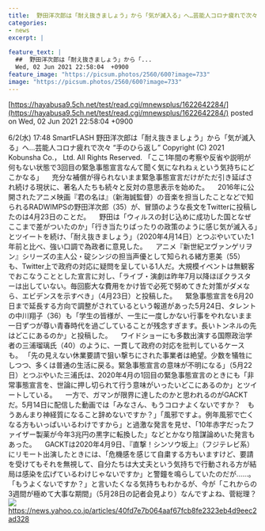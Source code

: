 ```yaml
---
title:  野田洋次郎は「耐え抜きましょう」から「気が滅入る」へ…芸能人コロナ疲れで次々 “手のひら返し”  
categories:
- news
excerpt: |
  
feature_text: |
  ##  野田洋次郎は「耐え抜きましょう」から「...
  Wed, 02 Jun 2021 22:58:04  +0900
feature_image: "https://picsum.photos/2560/600?image=733"
image: "https://picsum.photos/2560/600?image=733"
---
```


[https://hayabusa9.5ch.net/test/read.cgi/mnewsplus/1622642284/](https://hayabusa9.5ch.net/test/read.cgi/mnewsplus/1622642284/)
posted on Wed, 02 Jun 2021 22:58:04  +0900

<!--more-->

6/2(水) 17:48 SmartFLASH 野田洋次郎は「耐え抜きましょう」から「気が滅入る」へ…芸能人コロナ疲れで次々 “手のひら返し” Copyright (C) 2021 Kobunsha Co.， Ltd. All Rights Reserved. 「ここ1年間の考察や反省や説明が何もない状態で3回目の緊急事態宣言なんて聞く気になれねぇという気持ちにどこかなる」 　充分な補償が得られないまま緊急事態宣言だけがただ引き延ばされ続ける現状に、著名人たちも続々と反対の意思表示を始めた。 　2016年に公開されたアニメ映画『君の名は』（新海誠監督）の音楽を担当したことなどで知られるRADWIMPSの野田洋次郎（35）が、冒頭のような長文をTwitterに投稿したのは4月23日のことだ。 　野田は「ウィルスの封じ込めに成功した国となぜここまで差がついたのか」「行き当たりばったりの政策のように感じ気が滅入る」とツイートを続け、「耐え抜きましょう」（2020年4月14日）とつぶやいていた1年前と比べ、強い口調で為政者に意見した。 　アニメ『新世紀ヱヴァンゲリヲン』シリーズの主人公・碇シンジの担当声優として知られる緒方恵美（55）も、Twitter上で政府の対応に疑問を呈している1人だ。大規模イベントは無観客でおこなうこととした宣言に対し、「ライブ・演劇は昨年7月以降ほぼクラスターは出していない。毎回膨大な費用をかけ皆で必死で努めてきた対策がダメなら、エビデンスを示すべき」（4月23日）と投稿した。 　緊急事態宣言を6月20日まで延長する方向で調整がされているという報道があった5月24日、タレントの中川翔子（36）も「学生の皆様が、一生に一度しかない行事をやれないまま一日ずつが尊い青春時代を過ごしていることが残念すぎます。長いトンネルの先はどこにあるのか」と投稿した。 　ワイドショーにも多数出演する国際政治学者の三浦瑠璃氏（40）のように、一貫して政府の対応を批判しているケースも。 「先の見えない休業要請で狙い撃ちにされた事業者は絶望。少数を犠牲にしつつ、多くは普通の生活に戻る。緊急事態宣言の意味が不明になる」（5月22日）とつぶやいた三浦氏は、2020年4月の1回目の緊急事態宣言のときにも「非常事態宣言を、世論に押し切られて行う意味がいったいどこにあるのか」とツイートしている。 　一方で、ガマンが限界に達したのかと思われるのがGACKTだ。5月14日に配信した動画では「みなさん、もうコロナよくないですか？　もうあんまり神経質になること辞めないですか？」「風邪ですよ。例年風邪で亡くなる方もいっぱいいるわけですから」と過激な発言を見せ、「10年赤字だったファイザー製薬が今年3兆円の黒字に転換した」などとかなり陰謀論めいた発言もあった。 　GACKTは2020年4月9日、『直撃！シンソウ坂上』（フジテレビ系）にリモート出演したときには、「危機感を感じて自粛する方もいますけど、要請を受けてもそれを無視して、自分たちは大丈夫という気持ちで行動される方が結局は感染を広げているわけじゃないですか」と警鐘を鳴らしていたのだが……。 「もうよくないですか？」と言いたくなる気持ちもわかるが、今が「これからの3週間が極めて大事な期間」（5月28日の記者会見より）なんですよね、菅総理？ ![](https://amd-pctr.c.yimg.jp/r/iwiz-amd/20210602-00010008-flash-000-5-view.jpg) https://news.yahoo.co.jp/articles/40fd7e7b064aaf67fcb8fe2323eb4d9eec2ad328
